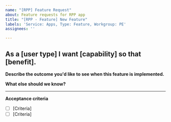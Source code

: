 ```yaml
---
name: "[RPP] Feature Request"
about: Feature requests for RPP app
title: "[RPP - Feature] New Feature"
labels: 'Service: Apps, Type: Feature, Workgroup: PE'
assignees: ''

---
```


## As a [user type] I want [capability] so that [benefit].


**Describe the outcome you'd like to see when this feature is implemented.**
<!-- E.g. "I will have data to inform ___ decisions," or "Our team will be able to ___ more efficiently/effectively/safely." -->


**What else should we know?**
<!-- Is there context or background information we should be aware of? Are there examples of successful solutions we can look at? -->


<!-- Add a 'Need' label to designate the importance of this feature to the user -->

---
**Acceptance criteria**
<!-- Each feature should have at least one acceptance criteria. Acceptance criteria should have a clear Pass/Fail outcome and specify the result (what) rather than approach (how). 

Here is an example: https://github.com/cityofaustin/atd-data-tech/issues/1310

For further info see https://agileforgrowth.com/blog/acceptance-criteria-checklist/. -->
- [ ] [Criteria]
- [ ] [Criteria]
